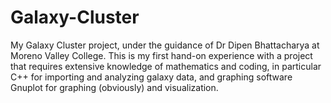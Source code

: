 # Galaxy-Cluster
My Galaxy Cluster project, under the guidance of Dr Dipen Bhattacharya at Moreno Valley College. This is my first hand-on experience with a project that requires extensive knowledge of mathematics and coding, in particular C++ for importing and analyzing galaxy data, and graphing software Gnuplot for graphing (obviously) and visualization.
